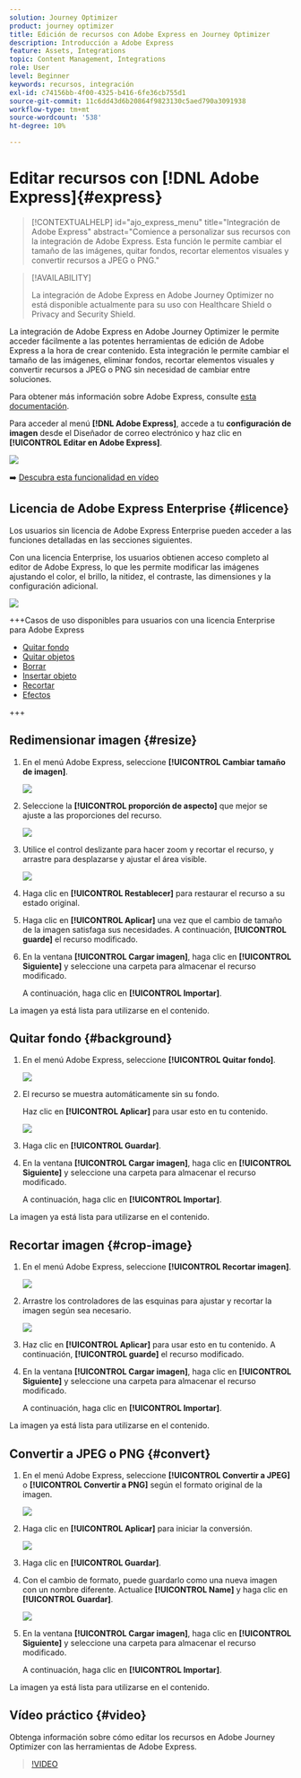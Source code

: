 ```yaml
---
solution: Journey Optimizer
product: journey optimizer
title: Edición de recursos con Adobe Express en Journey Optimizer
description: Introducción a Adobe Express
feature: Assets, Integrations
topic: Content Management, Integrations
role: User
level: Beginner
keywords: recursos, integración
exl-id: c74156bb-4f00-4325-b416-6fe36cb755d1
source-git-commit: 11c6dd43d6b20864f9823130c5aed790a3091938
workflow-type: tm+mt
source-wordcount: '538'
ht-degree: 10%

---
```


# Editar recursos con [!DNL Adobe Express]{#express}

>[!CONTEXTUALHELP]
>id="ajo_express_menu"
>title="Integración de Adobe Express"
>abstract="Comience a personalizar sus recursos con la integración de Adobe Express. Esta función le permite cambiar el tamaño de las imágenes, quitar fondos, recortar elementos visuales y convertir recursos a JPEG o PNG."

>[!AVAILABILITY]
>
>La integración de Adobe Express en Adobe Journey Optimizer no está disponible actualmente para su uso con Healthcare Shield o Privacy and Security Shield.

La integración de Adobe Express en Adobe Journey Optimizer le permite acceder fácilmente a las potentes herramientas de edición de Adobe Express a la hora de crear contenido. Esta integración le permite cambiar el tamaño de las imágenes, eliminar fondos, recortar elementos visuales y convertir recursos a JPEG o PNG sin necesidad de cambiar entre soluciones.

Para obtener más información sobre Adobe Express, consulte [esta documentación](https://helpx.adobe.com/es/express/user-guide.html).

Para acceder al menú **[!DNL Adobe Express]**, accede a tu **configuración de imagen** desde el Diseñador de correo electrónico y haz clic en **[!UICONTROL Editar en Adobe Express]**.

![](assets/express_1.png)

➡️ [Descubra esta funcionalidad en vídeo](#video)

## Licencia de Adobe Express Enterprise {#licence}

Los usuarios sin licencia de Adobe Express Enterprise pueden acceder a las funciones detalladas en las secciones siguientes.

Con una licencia Enterprise, los usuarios obtienen acceso completo al editor de Adobe Express, lo que les permite modificar las imágenes ajustando el color, el brillo, la nitidez, el contraste, las dimensiones y la configuración adicional.

![](assets/express-licence.png)

+++Casos de uso disponibles para usuarios con una licencia Enterprise para Adobe Express

* [Quitar fondo](https://helpx.adobe.com/es/express/create-and-edit-images/edit-images/remove-background.html)
* [Quitar objetos](https://helpx.adobe.com/es/express/create-and-edit-images/create-and-modify-with-generative-ai/remove-objects-generative-fill.html)
* [Borrar](https://helpx.adobe.com/es/express/create-and-edit-images/edit-images/eraser.html)
* [Insertar objeto](https://helpx.adobe.com/es/express/adobe-express-on-mobile/create-and-edit-designs/generative-fill-mobile.html)
* [Recortar](https://helpx.adobe.com/express/create-and-edit-images/edit-images/crop-and-shape-images.html)
* [Efectos](https://helpx.adobe.com/express/add-effects-to-your-designs/add-images-and-visuals/apply-image-filters.html)

+++

## Redimensionar imagen {#resize}

1. En el menú Adobe Express, seleccione **[!UICONTROL Cambiar tamaño de imagen]**.

   ![](assets/express-resize-1.png)

1. Seleccione la **[!UICONTROL proporción de aspecto]** que mejor se ajuste a las proporciones del recurso.

   ![](assets/express-resize-2.png)

1. Utilice el control deslizante para hacer zoom y recortar el recurso, y arrastre para desplazarse y ajustar el área visible.

   ![](assets/express-resize-3.png)

1. Haga clic en **[!UICONTROL Restablecer]** para restaurar el recurso a su estado original.

1. Haga clic en **[!UICONTROL Aplicar]** una vez que el cambio de tamaño de la imagen satisfaga sus necesidades. A continuación, **[!UICONTROL guarde]** el recurso modificado.

1. En la ventana **[!UICONTROL Cargar imagen]**, haga clic en **[!UICONTROL Siguiente]** y seleccione una carpeta para almacenar el recurso modificado.

   A continuación, haga clic en **[!UICONTROL Importar]**.

La imagen ya está lista para utilizarse en el contenido.

## Quitar fondo {#background}

1. En el menú Adobe Express, seleccione **[!UICONTROL Quitar fondo]**.

   ![](assets/express-background-1.png)

1. El recurso se muestra automáticamente sin su fondo.

   Haz clic en **[!UICONTROL Aplicar]** para usar esto en tu contenido.

   ![](assets/express-background-2.png)

1. Haga clic en **[!UICONTROL Guardar]**.

1. En la ventana **[!UICONTROL Cargar imagen]**, haga clic en **[!UICONTROL Siguiente]** y seleccione una carpeta para almacenar el recurso modificado.

   A continuación, haga clic en **[!UICONTROL Importar]**.

La imagen ya está lista para utilizarse en el contenido.

## Recortar imagen {#crop-image}

1. En el menú Adobe Express, seleccione **[!UICONTROL Recortar imagen]**.

   ![](assets/express-crop-1.png)

1. Arrastre los controladores de las esquinas para ajustar y recortar la imagen según sea necesario.

   ![](assets/express-crop-2.png)

1. Haz clic en **[!UICONTROL Aplicar]** para usar esto en tu contenido. A continuación, **[!UICONTROL guarde]** el recurso modificado.

1. En la ventana **[!UICONTROL Cargar imagen]**, haga clic en **[!UICONTROL Siguiente]** y seleccione una carpeta para almacenar el recurso modificado.

   A continuación, haga clic en **[!UICONTROL Importar]**.

La imagen ya está lista para utilizarse en el contenido.

## Convertir a JPEG o PNG {#convert}

1. En el menú Adobe Express, seleccione **[!UICONTROL Convertir a JPEG]** o **[!UICONTROL Convertir a PNG]** según el formato original de la imagen.

   ![](assets/express-convert-1.png)

1. Haga clic en **[!UICONTROL Aplicar]** para iniciar la conversión.

   ![](assets/express-convert-2.png)

1. Haga clic en **[!UICONTROL Guardar]**.

1. Con el cambio de formato, puede guardarlo como una nueva imagen con un nombre diferente. Actualice **[!UICONTROL Name]** y haga clic en **[!UICONTROL Guardar]**.

   ![](assets/express-convert-3.png)

1. En la ventana **[!UICONTROL Cargar imagen]**, haga clic en **[!UICONTROL Siguiente]** y seleccione una carpeta para almacenar el recurso modificado.

   A continuación, haga clic en **[!UICONTROL Importar]**.

La imagen ya está lista para utilizarse en el contenido.


## Vídeo práctico {#video}

Obtenga información sobre cómo editar los recursos en Adobe Journey Optimizer con las herramientas de Adobe Express.

>[!VIDEO](https://video.tv.adobe.com/v/3455526/?quality=12&captions=spa)



